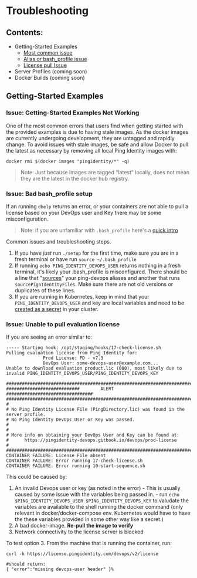 # Troubleshooting

## Contents:

* Getting-Started Examples
  * [Most common issue](#issue-getting-started-examples-not-working)
  * [Alias or bash_profile issue](#issue-bad-bash_profile-setup)
  * [License pull Issue](#issue-unable-to-pull-evaluation-license)
* Server Profiles \(coming soon\)
* Docker Builds \(coming soon\)

## Getting-Started Examples

### Issue: Getting-Started Examples Not Working

One of the most common errors that users find when getting started with the provided examples is due to having stale images. As the docker images are currently undergoing development, they are untagged and rapidly change. To avoid issues with stale images, be safe and allow Docker to pull the latest as necessary by removing all local Ping Identity images with:

```text
docker rmi $(docker images "pingidentity/*" -q)
```

> Note: Just because images are tagged "latest" locally, does not mean they are the latest in the docker hub registry.

### Issue: Bad bash_profile setup

If an running `dhelp` returns an error, or your containers are not able to pull a license based on your DevOps user and Key there may be some misconfiguration. 

> Note: if you are unfamiliar with `.bash_profile` here's a [quick intro](https://friendly-101.readthedocs.io/en/latest/bashprofile.html)

Common issues and troubleshooting steps. 
  1. If you have _just_ run `./setup` for the first time, make sure you are in a fresh terminal or have run `source ~/.bash_profile`
  2. If running `echo PING_IDENTITY_DEVOPS_USER` returns nothing in a fresh terminal, it's likely your .bash_profile is misconfigured. There should be a line that "[sources](https://friendly-101.readthedocs.io/en/latest/bashprofile.html#sourcing-your-bash-profile)" your ping-devops aliases and another that runs `sourcePignIdentityFiles`. Make sure there are not old versions or duplicates of these lines.
  3. If you are running in Kubernetes, keep in mind that your `PING_IDENTITY_DEVOPS_USER` and key are local variables and need to be [created as a secret](../../20-kubernetes/README.md#licenses) in your cluster.  


### Issue: Unable to pull evaluation license

If you are seeing an error similar to: 
  ```
  ----- Starting hook: /opt/staging/hooks/17-check-license.sh
  Pulling evaluation license from Ping Identity for:
                Prod License: PD - v7.3 
                DevOps User: some-devops-user@example.com...
  Unable to download evaluation product.lic (000), most likely due to invalid PING_IDENTITY_DEVOPS_USER/PING_IDENTITY_DEVOPS_KEY

  ##################################################################################
  ############################        ALERT        #################################
  ##################################################################################
  # 
  # No Ping Identity License File (PingDirectory.lic) was found in the server profile.
  # No Ping Identity DevOps User or Key was passed.  
  # 
  # 
  # More info on obtaining your DevOps User and Key can be found at:
  #      https://pingidentity-devops.gitbook.io/devops/prod-license
  # 
  ##################################################################################
  CONTAINER FAILURE: License File absent
  CONTAINER FAILURE: Error running 17-check-license.sh
  CONTAINER FAILURE: Error running 10-start-sequence.sh
  ```
This could be caused by: 

  1. An invalid Devops user or key (as noted in the error)
    - This is usually caused by some issue with the variables being passed in. 
    - run `echo $PING_IDENTITY_DEVOPS_USER $PING_IDENTITY_DEVOPS_KEY` to valudate the variables are available to the shell running the docker command (only relevant in docker/docker-compose env. Kubernetes would have to have the these variables provided in some other way like a secret.)
  2. A bad docker-image. **Re-pull the image to verify**
  3. Network connectivity to the license server is blocked

To test option 3. From the machine that is running the container, run:
```
curl -k https://license.pingidentity.com/devops/v2/license

#should return:
{ "error":"missing devops-user header" }%             
```
